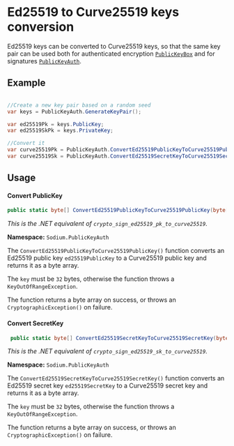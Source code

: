 # Ed25519 to Curve25519 keys conversion

Ed25519 keys can be converted to Curve25519 keys, so that the same key pair can be used both for authenticated encryption [`PublicKeyBox`](../public-key_cryptography/authenticated_encryption.md) and for signatures [`PublicKeyAuth`](../public-key_cryptography/public-key_signatures.md).

## Example

```csharp

//Create a new key pair based on a random seed
var keys = PublicKeyAuth.GenerateKeyPair();

var ed25519Pk = keys.PublicKey;
var ed25519SkPk = keys.PrivateKey;

//Convert it
var curve25519Pk = PublicKeyAuth.ConvertEd25519PublicKeyToCurve25519PublicKey(ed25519Pk);
var curve25519Sk = PublicKeyAuth.ConvertEd25519SecretKeyToCurve25519SecretKey(ed25519SkPk);
```

## Usage

#### Convert PublicKey

```csharp
public static byte[] ConvertEd25519PublicKeyToCurve25519PublicKey(byte[] ed25519PublicKey)
```
*This is the .NET equivalent of `crypto_sign_ed25519_pk_to_curve25519`.*

**Namespace:** `Sodium.PublicKeyAuth`

The `ConvertEd25519PublicKeyToCurve25519PublicKey()` function converts an Ed25519 public key `ed25519PublicKey` to a Curve25519 public key and returns it as a byte array.

The `key` must be `32` bytes, otherwise the function throws a `KeyOutOfRangeException`.

The function returns a byte array on success, or throws an `CryptographicException()` on failure.

#### Convert SecretKey

```csharp
 public static byte[] ConvertEd25519SecretKeyToCurve25519SecretKey(byte[] ed25519SecretKey)
```

*This is the .NET equivalent of `crypto_sign_ed25519_sk_to_curve25519`.*

**Namespace:** `Sodium.PublicKeyAuth`

The `ConvertEd25519SecretKeyToCurve25519SecretKey()` function converts an Ed25519 secret key `ed25519SecretKey` to a Curve25519 secret key and returns it as a byte array.

The `key` must be `32` bytes, otherwise the function throws a `KeyOutOfRangeException`.

The function returns a byte array on success, or throws an `CryptographicException()` on failure.
